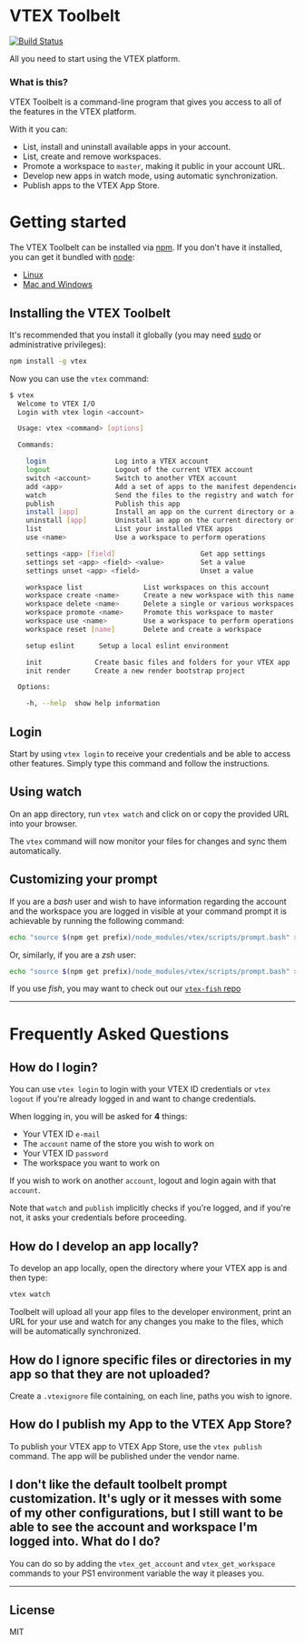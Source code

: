 # VTEX Toolbelt

[![Build Status](https://travis-ci.org/vtex/toolbelt.svg?branch=master)](https://travis-ci.org/vtex/toolbelt)

All you need to start using the VTEX platform.

### What is this?

VTEX Toolbelt is a command-line program that gives you access to all of the features in the VTEX platform.

With it you can:

- List, install and uninstall available apps in your account.
- List, create and remove workspaces.
- Promote a workspace to `master`, making it public in your account URL.
- Develop new apps in watch mode, using automatic synchronization.
- Publish apps to the VTEX App Store.

# Getting started

The VTEX Toolbelt can be installed via [npm](https://www.npmjs.com/).
If you don't have it installed, you can get it bundled with [node](https://nodejs.org/):
 - [Linux](https://nodejs.org/en/download/package-manager/)
 - [Mac and Windows](https://nodejs.org/download/)

## Installing the VTEX Toolbelt

It's recommended that you install it globally (you may need [sudo](http://wiki.ubuntu-br.org/RootSudo) or administrative privileges):

```sh
npm install -g vtex
```

Now you can use the `vtex` command:

```sh
$ vtex
  Welcome to VTEX I/O
  Login with vtex login <account>

  Usage: vtex <command> [options]

  Commands:

    login                 Log into a VTEX account
    logout                Logout of the current VTEX account
    switch <account>      Switch to another VTEX account
    add <app>             Add a set of apps to the manifest dependencies
    watch                 Send the files to the registry and watch for changes
    publish               Publish this app
    install [app]         Install an app on the current directory or a specified set of apps
    uninstall [app]       Uninstall an app on the current directory or a specified set of apps
    list                  List your installed VTEX apps
    use <name>            Use a workspace to perform operations

    settings <app> [field]                     Get app settings
    settings set <app> <field> <value>         Set a value
    settings unset <app> <field>               Unset a value

    workspace list               List workspaces on this account
    workspace create <name>      Create a new workspace with this name
    workspace delete <name>      Delete a single or various workspaces
    workspace promote <name>     Promote this workspace to master
    workspace use <name>         Use a workspace to perform operations
    workspace reset [name]       Delete and create a workspace

    setup eslint      Setup a local eslint environment

    init             Create basic files and folders for your VTEX app
    init render      Create a new render bootstrap project

  Options:

    -h, --help  show help information
```

## Login

Start by using `vtex login` to receive your credentials and be able to access other features.
Simply type this command and follow the instructions.

## Using watch

On an app directory, run `vtex watch` and click on or copy the provided URL into your browser.

The `vtex` command will now monitor your files for changes and sync them automatically.

## Customizing your prompt

If you are a _bash_ user and wish to have information regarding the account and the workspace 
you are logged in visible at your command prompt it is achievable by running the following 
command:

```sh
echo "source $(npm get prefix)/node_modules/vtex/scripts/prompt.bash" >> .bashrc
```

Or, similarly, if you are a _zsh_ user:

```sh
echo "source $(npm get prefix)/node_modules/vtex/scripts/prompt.bash" >> .zshrc
```

If you use _fish_, you may want to check out our [`vtex-fish` repo](https://github.com/vtex/vtex-fish)

---

# Frequently Asked Questions

## How do I login?

You can use `vtex login` to login with your VTEX ID credentials or `vtex logout` if you're already logged in and want to change credentials.

When logging in, you will be asked for **4** things:

- Your VTEX ID `e-mail`
- The `account` name of the store you wish to work on
- Your VTEX ID `password`
- The workspace you want to work on

If you wish to work on another `account`, logout and login again with that `account`.

Note that `watch` and `publish` implicitly checks if you're logged, and if you're not, it asks your credentials before proceeding.


## How do I develop an app locally?

To develop an app locally, open the directory where your VTEX app is and then type:

```sh
vtex watch
```

Toolbelt will upload all your app files to the developer environment, print an URL for your use and watch for any changes you make to the files, which will be automatically synchronized.

## How do I ignore specific files or directories in my app so that they are not uploaded?

Create a `.vtexignore` file containing, on each line, paths you wish to ignore.


## How do I publish my App to the VTEX App Store?

To publish your VTEX app to VTEX App Store, use the `vtex publish` command. The app will be published under the vendor name.


## I don't like the default toolbelt prompt customization. It's ugly or it messes with some of my other configurations, but I still want to be able to see the account and workspace I'm logged into. What do I do?

You can do so by adding the `vtex_get_account` and `vtex_get_workspace` commands to your PS1 environment variable the way it pleases you.

---

## License

MIT
